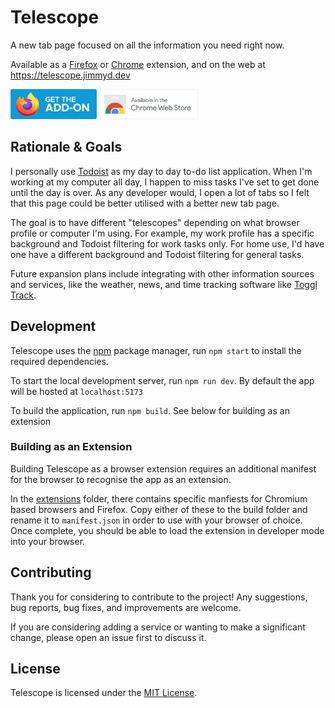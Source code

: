 # Telescope

A new tab page focused on all the information you need right now.

Available as a [Firefox](https://addons.mozilla.org/en-US/firefox/addon/telescope) or [Chrome](https://chrome.google.com/webstore/detail/telescope-new-tab-page/jmgkadnapnlgpefplbocbfhmgphecgfi) extension, and on the web at https://telescope.jimmyd.dev

<a href="https://addons.mozilla.org/en-US/firefox/addon/telescope"><img src="/docs/firefox-badge.svg" height="48"></a>
<a href="https://chrome.google.com/webstore/detail/telescope-new-tab-page/jmgkadnapnlgpefplbocbfhmgphecgfi"><img src="/docs/chrome-badge.svg" height="48"></a>

## Rationale & Goals

I personally use [Todoist](https://todoist.com/) as my day to day to-do list application. When I'm working at my computer all day, I happen to miss tasks I've set to get done until the day is over. As any developer would, I open a lot of tabs so I felt that this page could be better utilised with a better new tab page.

The goal is to have different "telescopes" depending on what browser profile or computer I'm using. For example, my work profile has a specific background and Todoist filtering for work tasks only. For home use, I'd have one have a different background and Todoist filtering for general tasks.

Future expansion plans include integrating with other information sources and services, like the weather, news, and time tracking software like [Toggl Track](https://toggl.com/track/).

## Development

Telescope uses the [npm](https://npmjs.com/) package manager, run `npm start` to install the required dependencies.

To start the local development server, run `npm run dev`. By default the app will be hosted at `localhost:5173`

To build the application, run `npm build`. See below for building as an extension

### Building as an Extension

Building Telescope as a browser extension requires an additional manifest for the browser to recognise the app as an extension.

In the [extensions](/extensions) folder, there contains specific manfiests for Chromium based browsers and Firefox. Copy either of these to the build folder and rename it to `manifest.json` in order to use with your browser of choice. Once complete, you should be able to load the extension in developer mode into your browser.

## Contributing

Thank you for considering to contribute to the project! Any suggestions, bug reports, bug fixes, and improvements are welcome.

If you are considering adding a service or wanting to make a significant change, please open an issue first to discuss it.

## License

Telescope is licensed under the [MIT License](LICENSE.txt).
